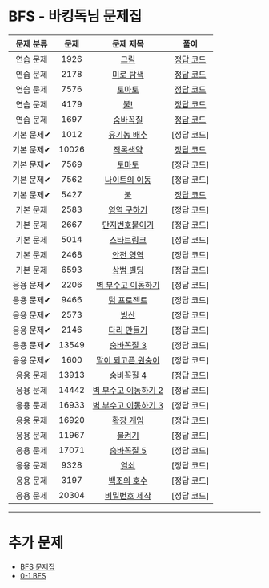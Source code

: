 # BFS - 바킹독님 문제집

| 문제 분류 | 문제 | 문제 제목 | 풀이 |
| :--: | :--: | :--: | :--: |
| 연습 문제 | 1926 | [그림](https://www.acmicpc.net/problem/1926) | [정답 코드](/탐색/solution/1926-김지환.cpp) |
| 연습 문제 | 2178 | [미로 탐색](https://www.acmicpc.net/problem/2178) | [정답 코드](/탐색/solution/2178-김지환.cpp) |
| 연습 문제 | 7576 | [토마토](https://www.acmicpc.net/problem/7576) | [정답 코드](/탐색/solution/7576-김지환.cpp) |
| 연습 문제 | 4179 | [불!](https://www.acmicpc.net/problem/4179) | [정답 코드](/탐색/solution/4179-김지환.cpp) |
| 연습 문제 | 1697 | [숨바꼭질](https://www.acmicpc.net/problem/1697) | [정답 코드](/탐색/solution/1697-김지환.cpp) |
| 기본 문제✔ | 1012 | [유기농 배추](https://www.acmicpc.net/problem/1012) | [정답 코드] | 
| 기본 문제✔ | 10026 | [적록색약](https://www.acmicpc.net/problem/10026) | [정답 코드](/탐색/solution/10026-김지환.cpp) |
| 기본 문제✔ | 7569 | [토마토](https://www.acmicpc.net/problem/7569) | [정답 코드] |
| 기본 문제✔ | 7562 | [나이트의 이동](https://www.acmicpc.net/problem/7562) | [정답 코드] |
| 기본 문제✔ | 5427 | [불](https://www.acmicpc.net/problem/5427) | [정답 코드](/탐색/solution/5427-김지환.cpp) |
| 기본 문제 | 2583 | [영역 구하기](https://www.acmicpc.net/problem/2583) | [정답 코드] |
| 기본 문제 | 2667 | [단지번호붙이기](https://www.acmicpc.net/problem/2667) | [정답 코드] |
| 기본 문제 | 5014 | [스타트링크](https://www.acmicpc.net/problem/5014) | [정답 코드] |
| 기본 문제 | 2468 | [안전 영역](https://www.acmicpc.net/problem/2468) | [정답 코드] |
| 기본 문제 | 6593 | [상범 빌딩](https://www.acmicpc.net/problem/6593) | [정답 코드] |
| 응용 문제✔ | 2206 | [벽 부수고 이동하기](https://www.acmicpc.net/problem/2206) | [정답 코드] |
| 응용 문제✔ | 9466 | [텀 프로젝트](https://www.acmicpc.net/problem/9466) | [정답 코드] |
| 응용 문제✔ | 2573 | [빙산](https://www.acmicpc.net/problem/2573) | [정답 코드] |
| 응용 문제✔ | 2146 | [다리 만들기](https://www.acmicpc.net/problem/2146) | [정답 코드] |
| 응용 문제✔ | 13549 | [숨바꼭질 3](https://www.acmicpc.net/problem/13549) | [정답 코드] | 
| 응용 문제✔ | 1600 | [말이 되고픈 원숭이](https://www.acmicpc.net/problem/1600) | [정답 코드] |
| 응용 문제 | 13913 | [숨바꼭질 4](https://www.acmicpc.net/problem/13913) | [정답 코드] | 
| 응용 문제 | 14442 | [벽 부수고 이동하기 2](https://www.acmicpc.net/problem/14442) | [정답 코드] |
| 응용 문제 | 16933 | [벽 부수고 이동하기 3](https://www.acmicpc.net/problem/16933) | [정답 코드] | 
| 응용 문제 | 16920 | [확장 게임](https://www.acmicpc.net/problem/16920) | [정답 코드] | 
| 응용 문제 | 11967 | [불켜기](https://www.acmicpc.net/problem/11967) | [정답 코드] | 
| 응용 문제 | 17071 | [숨바꼭질 5](https://www.acmicpc.net/problem/17071) | [정답 코드] | 
| 응용 문제 | 9328 | [열쇠](https://www.acmicpc.net/problem/9328) | [정답 코드] |
| 응용 문제 | 3197 | [백조의 호수](https://www.acmicpc.net/problem/3197) | [정답 코드] | 
| 응용 문제 | 20304 | [비밀번호 제작](https://www.acmicpc.net/problem/20304) | [정답 코드] |

---

# 추가 문제
- [BFS 문제집](https://www.acmicpc.net/problemset?sort=ac_desc&algo=126)
- [0-1 BFS](https://www.acmicpc.net/problemset?sort=ac_desc&algo=126)
